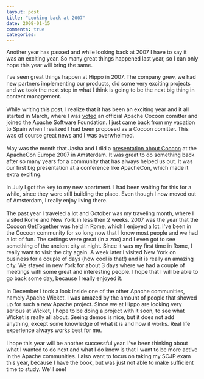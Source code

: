 ```yaml
---
layout: post
title: "Looking back at 2007"
date: 2008-01-15
comments: true
categories:
---
```


Another year has passed and while looking back at 2007 I have to say it was an exciting year. So many great things happened last year, so I can only hope this year will bring the same.

I've seen great things happen at Hippo in 2007. The company grew, we had new partners implementing our products, did some very exciting projects and we took the next step in what I think is going to be the next big thing in content management.<br/><br/>While writing this post, I realize that it has been an exciting year and it all started in March, where I was <a href="http://marc.info/?l=xml-cocoon-dev&m=117344957209893&w=2" target="_blank">voted</a> an official Apache Cocoon comitter and joined the Apache Software Foundation. I just came back from my vacation to Spain when I realized I had been proposed as a Cocoon comitter. This was of course great news and I was overwhelmed.<br/><br/>May was the month that Jasha and I did a <a href="http://people.apache.org/~jreijn/apachecon.html" target="_blank">presentation about Cocoon</a> at the ApacheCon Europe 2007 in Amsterdam. It was great to do something back after so many years for a community that has always helped us out. It was our first big presentation at a conference like ApacheCon, which made it extra exciting.<br/><br/>In July I got the key to my new apartment. I had been waiting for this for a while, since they were still building the place. Even though I now moved out of Amsterdam, I really enjoy living there.<br/><br/>The past year I traveled a lot and October was my traveling month, where I visited Rome and New York in less then 2 weeks. 2007 was the year that the <a href="http://www.cocoongt.org" target="_blank">Cocoon GetTogether</a> was held in Rome, which I enjoyed a lot. I've been in the Cocoon community for so long now that I know most people and we had a lot of fun. The settings were great (in a zoo) and I even got to see something of the ancient city at night. Since it was my first time in Rome, I really want to visit the city again. A week later I visited New York on business for a couple of days (how cool is that!) and it is really an amazing city. We stayed in new York for about 3 days where we had a couple of meetings with some great and interesting people. I hope that I will be able to go back some day, because I really enjoyed it.<br/><br/>In December I took a look inside one of the other Apache communities, namely Apache Wicket. I was amazed by the amount of people that showed up for such a *new* Apache project. Since we at Hippo are looking very serious at Wicket, I hope to be doing a project with it soon, to see what Wicket is really all about. Seeing demos is nice, but it does not add anything, except some knowledge of what it is and how it works. Real life experience always works best for me.<br/><br/>I hope this year will be another successful year. I've been thinking about what I wanted to do next and what I do know is that I want to be more active in the Apache communities. I also want to focus on taking my SCJP exam this year, because I have the book, but was just not able to make sufficient time to study. We'll see!
